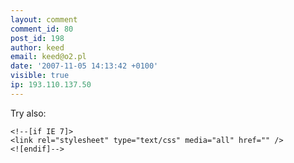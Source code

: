 ```yaml
---
layout: comment
comment_id: 80
post_id: 198
author: keed
email: keed@o2.pl
date: '2007-11-05 14:13:42 +0100'
visible: true
ip: 193.110.137.50
---
```

Try also:
<pre><code>&lt;!--[if IE 7]&gt;
&lt;link rel=&quot;stylesheet&quot; type=&quot;text/css&quot; media=&quot;all&quot; href=&quot;&quot; /&gt;
&lt;![endif]--&gt;</code></pre>
